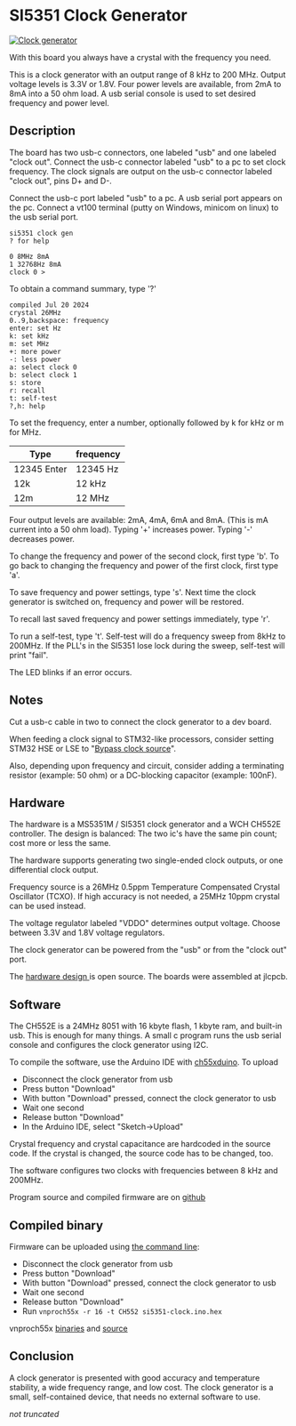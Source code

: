 # SI5351 Clock Generator

[![Clock generator](pictures/si5251-clock-small.png)](pictures/si5251-clock.png)

With this board you always have a crystal with the frequency you need.

This is a clock generator with an output range of 8 kHz to 200 MHz. Output voltage levels is 3.3V or 1.8V. Four power levels are available, from 2mA to 8mA into a 50 ohm load. A usb serial console is used to set desired frequency and power level.

##  Description
The board has two usb-c connectors, one labeled "usb" and one labeled "clock out". Connect the usb-c connector labeled "usb" to a pc to set clock frequency. The clock signals are output on the usb-c connector labeled "clock out", pins D+ and D-.

Connect the usb-c port labeled "usb" to a pc. A usb serial port appears on the pc. Connect a vt100 terminal (putty on Windows, minicom on linux) to the usb serial port.

```
si5351 clock gen
? for help

0 8MHz 8mA
1 32768Hz 8mA
clock 0 >
```

To obtain a command summary, type '?'
```text
compiled Jul 20 2024
crystal 26MHz
0..9,backspace: frequency
enter: set Hz
k: set kHz
m: set MHz
+: more power
-: less power
a: select clock 0
b: select clock 1
s: store
r: recall
t: self-test
?,h: help
```

To set the frequency, enter a number, optionally followed by k for kHz or m for MHz.

|Type|frequency|
|---|---|
|12345 Enter|12345 Hz|
|12k|12 kHz|
|12m| 12 MHz|

Four output levels are available: 2mA, 4mA, 6mA and 8mA. (This is mA current into a 50 ohm load). Typing '+' increases power. Typing '-' decreases power.

To change the frequency and power of the second clock, first type 'b'. To go back to changing the frequency and power of the first clock, first type 'a'.

To save frequency and power settings, type 's'. Next time the clock generator is switched on, frequency and power will be restored.

To recall last saved frequency and power settings immediately, type 'r'.

To run a self-test, type 't'. Self-test will do a frequency sweep from 8kHz to 200MHz. If the PLL's in the SI5351 lose lock during the sweep, self-test will print "fail".

The LED blinks if an error occurs.

## Notes

Cut a usb-c cable in two to connect the clock generator to a dev board.

When feeding a clock signal to STM32-like processors, consider setting STM32 HSE or LSE to "[Bypass clock source](https://community.st.com/t5/stm32-mcus/how-to-use-stm32cubemx-to-configure-hse-high-speed-external/ta-p/49604)".

Also, depending upon frequency and circuit, consider adding a terminating resistor (example: 50 ohm) or a DC-blocking capacitor (example: 100nF).

## Hardware

The hardware is a MS5351M / SI5351 clock generator and a WCH CH552E controller.  The design is balanced: The two ic's have the same pin count; cost more or less the same.

The hardware supports generating two single-ended clock outputs, or one differential clock output.

Frequency source is a 26MHz 0.5ppm  Temperature Compensated Crystal Oscillator (TCXO). If high accuracy is not needed, a 25MHz 10ppm crystal can be used instead.

The voltage regulator labeled "VDDO" determines output voltage. Choose between 3.3V and 1.8V voltage regulators.

The clock generator can be powered from the "usb" or from the "clock out" port.

The  [hardware design ](https://oshwlab.com/koendv/si5351-clock) is open source. The boards were assembled at jlcpcb.

## Software

The CH552E is a 24MHz 8051 with 16 kbyte flash, 1 kbyte ram, and built-in usb. This is enough for many things. A small c program runs the usb serial console and configures the clock generator using I2C.

To compile the software, use the Arduino IDE with [ch55xduino](https://github.com/DeqingSun/ch55xduino). To upload

- Disconnect the clock generator from usb
- Press button "Download"
- With button "Download" pressed, connect the clock generator to usb
- Wait one second
- Release button "Download"
- In the Arduino IDE, select "Sketch->Upload"

Crystal frequency and crystal capacitance are hardcoded in the source code. If the crystal is changed, the source code has to be changed, too.

The software configures two clocks with frequencies between 8 kHz and 200MHz.

Program source and compiled firmware are on [github](https://github.com/koendv/si5351-clock-generator)

## Compiled binary

Firmware can be uploaded using  [the command line](https://hackaday.io/page/137447-flashing-the-ch552-dev-board-from-the-command-line):

- Disconnect the clock generator from usb
- Press button "Download"
- With button "Download" pressed, connect the clock generator to usb
- Wait one second
- Release button "Download"
- Run ```vnproch55x -r 16 -t CH552 si5351-clock.ino.hex```

vnproch55x [binaries](https://github.com/DeqingSun/ch55xduino/tree/ch55xduino/ch55xduino/tools) and [source](https://github.com/DeqingSun/vnproch551)

## Conclusion

A clock generator is presented with good accuracy and temperature stability, a wide frequency range, and low cost. The clock generator is a small, self-contained device, that needs no external software to use.

*not truncated*
